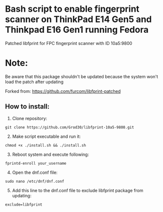 # Bash script to enable fingerprint scanner on ThinkPad E14 Gen5 and Thinkpad E16 Gen1 running Fedora
Patched libfprint for FPC fingerprint scanner with ID 10a5:9800

# Note:
Be aware that this package shouldn't be updated because the system won't load the patch after updating

Forked from: https://github.com/furcom/libfprint-patched

## How to install:

1. Clone repository:
```
git clone https://github.com/Grod30/libfprint-10a5-9800.git
```
2. Make script executable and run it:
```
chmod +x ./install.sh && ./install.sh
```
3. Reboot system and execute following:
```
fprintd-enroll your_username
```
4. Open the dnf.conf file:
```
sudo nano /etc/dnf/dnf.conf
```
5. Add this line to the dnf.conf file to exclude libfprint package from updating:
```
exclude=libfprint
```
